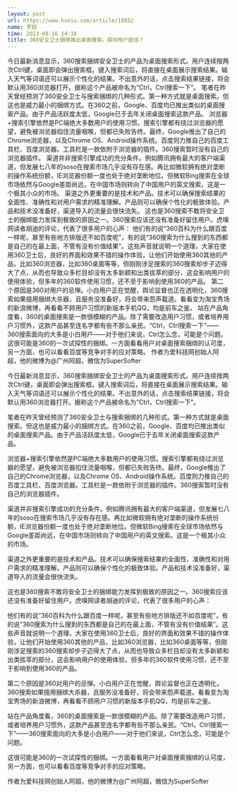 ```yaml
---
layout: post
url: https://www.huxiu.com/article/18852
name: 罗超
time: 2013-08-16 14:16
title: 360安全卫士捆绑推出桌面搜索，探测用户底线？
---
```

今日最新消息显示，360搜索捆绑安全卫士的产品为桌面搜索形式。用户连续按两次Ctrl键，桌面即会弹出搜索框。键入搜索词后，将直接在桌面展示搜索结果。输入天气等词语还可以展示个性化的结果。不出意外的话，点击搜索结果链接，将会默认用360浏览器打开。据称这个产品被命名为“Ctrl，Ctrl搜索一下”。 笔者在昨天曾经预测了360安全卫士与搜索捆绑的几种形式。第一种方式就是桌面搜索。但这也是威力最小的捆绑方式。在360之前，Google、百度均已推出类似的桌面搜索产品。由于产品活跃度太低，Google已于去年关闭桌面搜索这款产品。 浏览器+搜索引擎依然是PC端绝大多数用户的使用习惯。搜索引擎都有绕过浏览器的愿望，避免被浏览器掐住流量咽喉，但都已失败告终。最终，Google推出了自己的Chrome浏览器，以及Chrome OS、Android操作系统。百度则力推自己的百度工具栏、百度浏览器。工具栏是一款依附于浏览器的插件。360搜索暂时没有自己的浏览器插件。 渠道并非搜索引擎成功的充分条件。例如腾讯拥有最大的客户端渠道，但发展七八年的soso在搜索市场几乎没有存在感。再比如微软拥有绝对垄断的操作系统份额，IE浏览器份额一度也处于绝对垄断地位。但微软Bing搜索在全球市场依然与Google差距尚远，在中国市场则转向了中国用户的英文搜索。这是一个极其小众的市场。 渠道之外更重要的是技术和产品。技术可以确保搜索结果的全面性、准确性和对用户需求的精准理解。产品则可以确保个性化的极致体验。产品和技术没准备好，渠道导入的流量会很快流失。 这也是360搜索不敢将安全卫士的捆绑能力发挥到极致的原因之一。360搜索应该还没有准备好留住用户。虎嗅网读者胡迪的评论，代表了很多用户的心声： 他们有的说“360百科为什么跟百度一样呢，甚至有些地方排版还不如百度呢”，有的说“360搜索为什么搜到的东西都是自己的在最上面，不管有没有价值结果”。这些声音就说明一个道理，大家在使用360卫士后，良好的界面和效果不错的操作体验，让他们开始使用360其他的产品，比如360浏览器，比如360桌面等等，但刚刚涉足搜索的360搜索却步子迈得大了点，从而也导致众多栏目却没有太多新颖和出类拔萃的部分，这会影响用户的使用体验，但多年的360软件使用习惯，还不至于影响到使用360的产品。 第二个原因是360对用户的忌惮。小白用户正在觉醒，舆论监督也正在透明化，360搜索如果擅用捆绑大杀器，且服务没准备好，将会带来怨声载道。看看变为淘宝秀场的新浪微博，再看看不顾用户习惯的新版本手机QQ，均是前车之鉴。 站在产品角度看，360的桌面搜索是一款很模糊的产品。除了需要改造用户习惯，或者培养用户习惯外，这款产品甚至连名字都有些不那么亲民。“Ctrl，Ctrl搜索一下”——360搜索面向的大多是小白用户——对于他们来说，Ctrl怎么念，可能是个问题。 这很可能是360的一次试探性的捆绑。一方面看看用户对桌面搜索捆绑的认可度，另一方面，也可以看看百度等竞争对手的应对策略。 作者为爱科技网创始人阿超，他的微博为@广州阿超，微信为SuperSofter

今日最新消息显示，360搜索捆绑安全卫士的产品为桌面搜索形式。用户连续按两次Ctrl键，桌面即会弹出搜索框。键入搜索词后，将直接在桌面展示搜索结果。输入天气等词语还可以展示个性化的结果。不出意外的话，点击搜索结果链接，将会默认用360浏览器打开。据称这个产品被命名为“Ctrl，Ctrl搜索一下”。

笔者在昨天曾经预测了360安全卫士与搜索捆绑的几种形式。第一种方式就是桌面搜索。但这也是威力最小的捆绑方式。在360之前，Google、百度均已推出类似的桌面搜索产品。由于产品活跃度太低，Google已于去年关闭桌面搜索这款产品。

浏览器+搜索引擎依然是PC端绝大多数用户的使用习惯。搜索引擎都有绕过浏览器的愿望，避免被浏览器掐住流量咽喉，但都已失败告终。最终，Google推出了自己的Chrome浏览器，以及Chrome OS、Android操作系统。百度则力推自己的百度工具栏、百度浏览器。工具栏是一款依附于浏览器的插件。360搜索暂时没有自己的浏览器插件。

渠道并非搜索引擎成功的充分条件。例如腾讯拥有最大的客户端渠道，但发展七八年的soso在搜索市场几乎没有存在感。再比如微软拥有绝对垄断的操作系统份额，IE浏览器份额一度也处于绝对垄断地位。但微软Bing搜索在全球市场依然与Google差距尚远，在中国市场则转向了中国用户的英文搜索。这是一个极其小众的市场。

渠道之外更重要的是技术和产品。技术可以确保搜索结果的全面性、准确性和对用户需求的精准理解。产品则可以确保个性化的极致体验。产品和技术没准备好，渠道导入的流量会很快流失。

这也是360搜索不敢将安全卫士的捆绑能力发挥到极致的原因之一。360搜索应该还没有准备好留住用户。虎嗅网读者胡迪的评论，代表了很多用户的心声：

他们有的说“360百科为什么跟百度一样呢，甚至有些地方排版还不如百度呢”，有的说“360搜索为什么搜到的东西都是自己的在最上面，不管有没有价值结果”。这些声音就说明一个道理，大家在使用360卫士后，良好的界面和效果不错的操作体验，让他们开始使用360其他的产品，比如360浏览器，比如360桌面等等，但刚刚涉足搜索的360搜索却步子迈得大了点，从而也导致众多栏目却没有太多新颖和出类拔萃的部分，这会影响用户的使用体验，但多年的360软件使用习惯，还不至于影响到使用360的产品。

第二个原因是360对用户的忌惮。小白用户正在觉醒，舆论监督也正在透明化，360搜索如果擅用捆绑大杀器，且服务没准备好，将会带来怨声载道。看看变为淘宝秀场的新浪微博，再看看不顾用户习惯的新版本手机QQ，均是前车之鉴。

站在产品角度看，360的桌面搜索是一款很模糊的产品。除了需要改造用户习惯，或者培养用户习惯外，这款产品甚至连名字都有些不那么亲民。“Ctrl，Ctrl搜索一下”——360搜索面向的大多是小白用户——对于他们来说，Ctrl怎么念，可能是个问题。

这很可能是360的一次试探性的捆绑。一方面看看用户对桌面搜索捆绑的认可度，另一方面，也可以看看百度等竞争对手的应对策略。

作者为爱科技网创始人阿超，他的微博为@广州阿超，微信为SuperSofter

